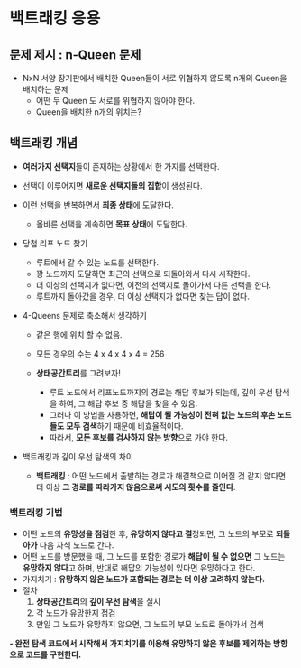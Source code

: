 # 백트래킹 응용

## 문제 제시 : n-Queen 문제

- NxN 서양 장기판에서 배치한 Queen들이 서로 위협하지 않도록 n개의 Queen을 배치하는 문제
    - 어떤 두 Queen 도 서로를 위협하지 않아야 한다.
    - Queen을 배치한 n개의 위치는?
 
## 백트래킹 개념

- **여러가지 선택지**들이 존재하는 상황에서 한 가지를 선택한다.
- 선택이 이루어지면 **새로운 선택지들의 집합**이 생성된다.
- 이런 선택을 반복하면서 **최종 상태**에 도달한다.
    - 올바른 선택을 계속하면 **목표 상태**에 도달한다.
 
- 당첨 리프 노드 찾기
    
    - 루트에서 갈 수 있는 노드를 선택한다.
    - 꽝 노드까지 도달하면 최근의 선택으로 되돌아와서 다시 시작한다.
    - 더 이상의 선택지가 없다면, 이전의 선택지로 돌아가서 다른 선택을 한다.
    - 루트까지 돌아갔을 경우, 더 이상 선택지가 없다면 찾는 답이 없다.
 
- 4-Queens 문제로 축소해서 생각하기
    
    - 같은 행에 위치 할 수 없음.
    - 모든 경우의 수는 4 x 4 x 4 x 4 = 256
    - **상태공간트리**를 그려보자!
  
        - 루트 노드에서 리프노드까지의 경로는 해답 후보가 되는데, 깊이 우선 탐색을 하여, 그 해답 후보 중 해답을 찾을 수 있음.
        - 그러나 이 방법을 사용하면, **해답이 될 가능성이 전혀 없는 노드의 후손 노드들도 모두 검색**하기 때문에 비효율적이다.
        - 따라서, **모든 후보를 검사하지 않는 방향**으로 가야 한다.

- 백트래킹과 깊이 우선 탐색의 차이
    - **백트래킹** : 어떤 노드에서 출발하는 경로가 해결책으로 이어질 것 같지 않다면 더 이상 **그 경로를 따라가지 않음으로써 시도의 횟수를 줄인다**.

     
### 백트래킹 기법

- 어떤 노드의 **유망성을 점검**한 후, **유망하지 않다고 결**정되면, 그 노드의 부모로 **되돌아가** 다음 자식 노드로 간다.
- 어떤 노드를 방문했을 때, 그 노드를 포함한 경로가 **해답이 될 수 없으면** 그 노드는 **유망하지 않다**고 하며, 반대로 해답의 가능성이 있다면 유망하다고 한다.
- 가지치기 : **유망하지 않은 노드가 포함되는 경로는 더 이상 고려하지 않는다.**
- 절차
    1. **상태공간트리**의 **깊이 우선 탐색**을 실시
    2. 각 노드가 유망한지 점검
    3. 만일 그 노드가 유망하지 않으면, 그 노드의 부모 노드로 돌아가서 검색 

**- 완전 탐색 코드에서 시작해서 가지치기를 이용해 유망하지 않은 후보를 제외하는 방향으로 코드를 구현한다.**
